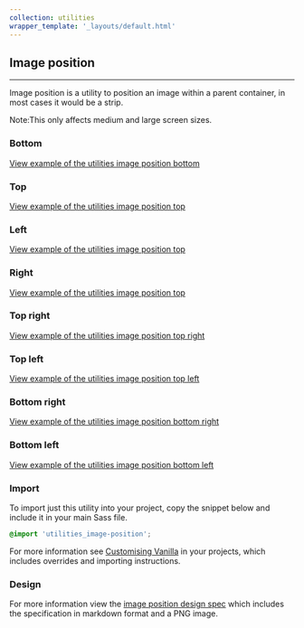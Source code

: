 ```yaml
---
collection: utilities
wrapper_template: '_layouts/default.html'
---
```


## Image position

<hr>

Image position is a utility to position an image within a parent container, in
most cases it would be a strip.

<div class="p-notification--information">
  <p class="p-notification__response">
    <span class="p-notification__status">Note:</span>This only affects medium and large screen sizes.
  </p>
</div>

### Bottom

<a href="/examples/utilities/image-position/bottom/" class="js-example">
View example of the utilities image position bottom
</a>

### Top

<a href="/examples/utilities/image-position/top/" class="js-example">
View example of the utilities image position top
</a>

### Left

<a href="/examples/utilities/image-position/left/" class="js-example">
View example of the utilities image position top
</a>

### Right

<a href="/examples/utilities/image-position/right/" class="js-example">
View example of the utilities image position top
</a>

### Top right

<a href="/examples/utilities/image-position/top-right/" class="js-example">
View example of the utilities image position top right
</a>

### Top left

<a href="/examples/utilities/image-position/top-left/" class="js-example">
View example of the utilities image position top left
</a>

### Bottom right

<a href="/examples/utilities/image-position/bottom-right/" class="js-example">
View example of the utilities image position bottom right
</a>

### Bottom left

<a href="/examples/utilities/image-position/bottom-left/" class="js-example">
View example of the utilities image position bottom left
</a>

### Import

To import just this utility into your project, copy the snippet below and include it in your main Sass file.

```scss
@import 'utilities_image-position';
```

For more information see [Customising Vanilla](/customising-vanilla/) in your projects, which includes overrides and importing instructions.

### Design

For more information view the [image position design spec](https://github.com/ubuntudesign/vanilla-design/tree/master/Image%20position) which includes the specification in markdown format and a PNG image.

